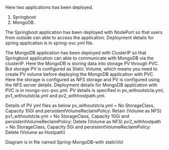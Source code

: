 Here two applications has been deployed.
1. Springboot
2. MongoDB.

The Springboot application has been deployed with NodePort so that users from outside can able to access the application.
Deployment details for spring application is in spring-svc.yml file.

The MongoDB application has been deployed with ClusterIP so that Springboot application can able to communicate with MongoDB via the clusterIP.
Here the MongoDB is storing data into storage PV through PVC.
But storage PV is configured as Static Volume, which means you need to create PV volume before deploying the MongoDB application with PVC.
Here the storage is configured as NFS storage and PV is configured using the NFS server details.
Deployment details for MongoDB application with PVC is in mongo-svc-pvc.yml.
PV details is specified in pv_withoutstcla.yml, pv1_withoutstcla.yml and pv2_withhostpath.yml.

Details of PV yml files as below
pv_withoutstcla.yml = No StorageClass, Capacity 10Gi and persistentVolumeReclaimPolicy: Retain (Volume as NFS)
pv1_withoutstcla.yml = No StorageClass, Capacity 10Gi and persistentVolumeReclaimPolicy: Delete (Volume as NFS)
pv2_withhostpath = No StorageClass, Capacity 5Gi and persistentVolumeReclaimPolicy: Delete (Volume as Hostpath)

Diagram is in file named Spring-MongoDB-with staticVol


